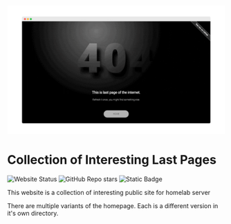 ![Hero Slider](https://raw.githubusercontent.com/aayusharyan/last-page-collection/main/og.gif)

# Collection of Interesting Last Pages

![Website Status](https://img.shields.io/website?url=https%3A%2F%2Flast.yush.dev&up_message=Up%20and%20Running&label=Website%20Status)
![GitHub Repo stars](https://img.shields.io/github/stars/aayusharyan/last-page-collection?style=flat&label=Repo%20Stars)
![Static Badge](https://img.shields.io/badge/Please%20Star%20this%20repo%20%E2%AD%90%20-8A2BE2)


This website is a collection of interesting public site for homelab server

There are multiple variants of the homepage. Each is a different version in it's own directory.

